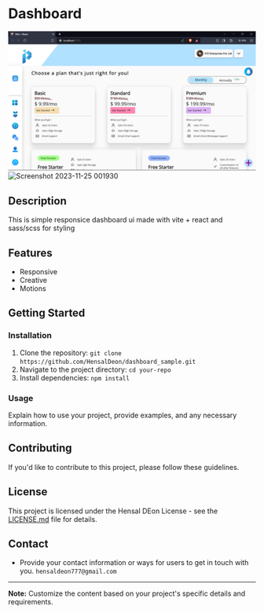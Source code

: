 # Dashboard
![Preview](./src/assets/img/Screenshot%202023-11-25%20001930.png)<img width="960" alt="Screenshot 2023-11-25 001930" src="https://github.com/HensalDeon/dashboard_sample/assets/120702682/68c01ccc-9571-4230-9f5a-d73e1db2073e">


## Description

This is simple responsice dashboard ui made with vite + react and sass/scss for styling

## Features

-   Responsive
-   Creative
-   Motions

## Getting Started

### Installation

1. Clone the repository: `git clone https://github.com/HensalDeon/dashboard_sample.git`
2. Navigate to the project directory: `cd your-repo`
3. Install dependencies: `npm install`

### Usage

Explain how to use your project, provide examples, and any necessary information.

## Contributing

If you'd like to contribute to this project, please follow these guidelines.

## License

This project is licensed under the Hensal DEon License - see the [LICENSE.md](LICENSE.md) file for details.

## Contact

-   Provide your contact information or ways for users to get in touch with you.
    `hensaldeon777@gmail.com`

---

**Note:** Customize the content based on your project's specific details and requirements.
